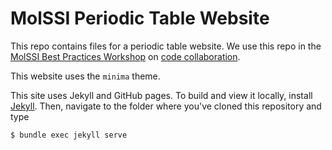 # MolSSI Periodic Table Website

This repo contains files for a periodic table website. We use this repo in the [MolSSI Best Practices Workshop](https://education.molssi.org/python-package-best-practices/) on [code collaboration](https://education.molssi.org/python-package-best-practices/07-collaboration/index.html).

This website uses the `minima` theme.

This site uses Jekyll and GitHub pages. To build and view it locally, install [Jekyll](https://jekyllrb.com/). Then, navigate to the folder where you've cloned this repository and type

```
$ bundle exec jekyll serve
```
